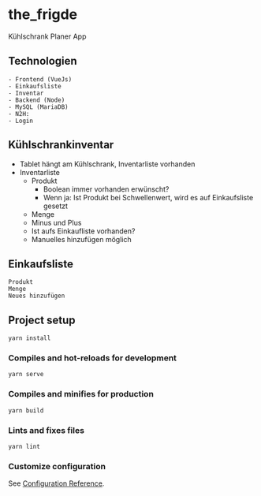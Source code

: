 # the_frigde

Kühlschrank Planer App

## Technologien

	- Frontend (VueJs)
	- Einkaufsliste
	- Inventar
	- Backend (Node)
	- MySQL (MariaDB)
	- N2H:
	- Login

## Kühlschrankinventar
 - Tablet hängt am Kühlschrank, Inventarliste vorhanden
 - Inventarliste 
	  - Produkt
		- Boolean immer vorhanden erwünscht?
		- Wenn ja: Ist Produkt bei Schwellenwert, wird es auf Einkaufsliste gesetzt
	  - Menge
	  - Minus und Plus
	  - Ist aufs Einkaufliste vorhanden?
	  - Manuelles hinzufügen möglich

## Einkaufsliste
	Produkt
	Menge
	Neues hinzufügen



## Project setup
```
yarn install
```

### Compiles and hot-reloads for development
```
yarn serve
```

### Compiles and minifies for production
```
yarn build
```

### Lints and fixes files
```
yarn lint
```

### Customize configuration
See [Configuration Reference](https://cli.vuejs.org/config/).
